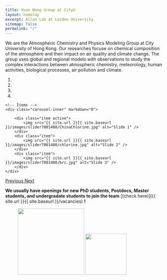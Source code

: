 ```yaml
---
title: Xuan Wang Group at CityU
layout: homelay
excerpt: Allan Lab at Leiden University.
sitemap: false
permalink: "/"
---
```


We are the Atmospheric Chemistry and Physics Modeling Group at City University of Hong Kong. Our researches focuse on chemical composition of the atmosphere and their impact on air quality and climate change. The group uses global and regional models with observations to study the complex interactions between atmospheric chemistry, meteorology, human activities, biological processes, air pollution and climate. 


<div markdown="0" id="carousel" class="carousel slide" data-ride="carousel" data-interval="5000" data-pause="hover" >
    <!-- Menu -->
    <ol class="carousel-indicators">
        <li data-target="#carousel" data-slide-to="0" class="active"></li>
        <li data-target="#carousel" data-slide-to="1"></li>
        <li data-target="#carousel" data-slide-to="2"></li>
	  		<li data-target="#carousel" data-slide-to="3"></li>
    </ol>

    <!-- Items -->
    <div class="carousel-inner" markdown="0">

        <div class="item active">
            <img src="{{ site.url }}{{ site.baseurl }}/images/slider7001400/ChinaChlorine.jpg" alt="Slide 1" />
        </div>
        <div class="item">
            <img src="{{ site.url }}{{ site.baseurl }}/images/slider7001400/chlorine.jpg" alt="Slide 2" />
        </div>
        <div class="item">
            <img src="{{ site.url }}{{ site.baseurl }}/images/slider7001400/brc.jpg" alt="Slide 3" />
        </div>
    </div>
  <a class="left carousel-control" href="#carousel" role="button" data-slide="prev">
    <span class="glyphicon glyphicon-chevron-left" aria-hidden="true"></span>
    <span class="sr-only">Previous</span>
  </a>
  <a class="right carousel-control" href="#carousel" role="button" data-slide="next">
    <span class="glyphicon glyphicon-chevron-right" aria-hidden="true"></span>
    <span class="sr-only">Next</span>
  </a>
</div>





 **We usually have openings for new PhD students, Postdocs, Master students, and undergradate students to join the team** [(check here)]({{ site.url }}{{ site.baseurl }}/vacancies) **!**


<figure class="second">
  <img src="{{ site.url }}{{ site.baseurl }}/images/logopic/cityu_vertical_logo_rgb.jpg" style="width: 210px">
  <img src="{{ site.url }}{{ site.baseurl }}/images/logopic/GC_Logo.png" style="width: 130px">
</figure>
